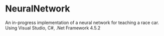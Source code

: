 # NeuralNetwork
An in-progress implementation of a neural network for teaching a race car.
Using Visual Studio, C#, .Net Framework 4.5.2
